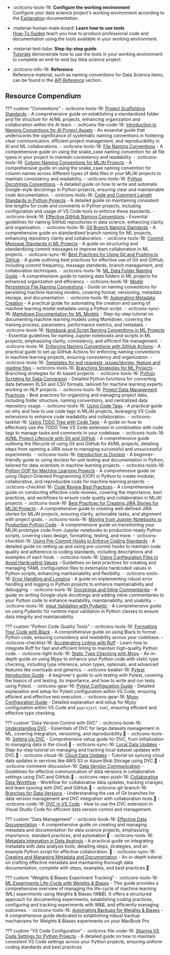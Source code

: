 


<!--
The documentation follows the best practice for project documentation as
described by Daniele Procida in the [Diátaxis documentation
framework](../https://diataxis.fr/).
-->


<div class="grid cards" markdown>

- :octicons-tools-16: **Configure the working environment**  
  Configure your data science project's working environment according to the [Explanation](../explanation/toc-explanation.md) documentation.

- :material-human-male-board: **Learn how to use tools**  
  [How-To Guides](../how-to-guides/toc-how-to-guides.md) teach you how to produce professional code and documentation using the tools available in your working environment.

- :material-test-tube: **Step-by-step guide**  
  [Tutorials](../tutorials/toc-tutorials.md) demonstrate how to use the tools in your working environment to complete an end-to-end toy data science project.

- :octicons-info-16: **Reference**  
  Reference material, such as naming conventions for Data Science items, can be found in the [API Reference](../api-reference/toc-api-reference.md) section.

</div>


## Resource Compendium

??? custom "Conventions"
    - :octicons-tools-16: [Project Scaffolding Standards](../how-to-guides/project-scaffolding-standards.md) - A comprehensive guide on establishing a standardized folder and file structure for AI/ML projects, enhancing organization and collaboration within the AI team.
    - :octicons-file-code-16: [Introduction to Naming Conventions for AI Project Assets](../explanation/naming-conventions.md) - An essential guide that underscores the significance of systematic naming conventions in fostering clear communication, efficient project management, and reproducibility in AI and ML collaborations.
    -	:octicons-tools-16: [File Naming Conventions](../how-to-guides/file-naming-conventions.md) - A comprehensive guide on using the snake_case naming convention for all file types in your project to maintain consistency and readability.
    - :octicons-tools-16: [Column Naming Conventions for ML/AI Projects](../how-to-guides/column-naming-conventions.md) - A comprehensive guide on using the snake_case naming convention for column names across different types of data files in your ML/AI projects to maintain consistency and readability.
    - :octicons-tools-16: [Python Docstrings Conventions](../how-to-guides/python-docstrings-conventions.md) - A detailed guide on how to write and automate Google-style docstrings in Python projects, ensuring clear and maintainable code documentation.
    - :octicons-tools-16: [Code and Comment Length Standards in Python Projects](../how-to-guides/python-line-lenght-standards.md) - A detailed guide on maintaining consistent line lengths for code and comments in Python projects, including configuration and usage of VS Code tools to enforce these standards.
    - :octicons-book-16: [Effective GitHub Naming Conventions](../explanation/github-naming-conventions.md) - Essential guidelines for naming GitHub repositories in data science, enhancing clarity and organization.
    - :octicons-tools-16: [Git Branch Naming Standards](../how-to-guides/git-branch-naming-standards.md) - A comprehensive guide on standardized branch naming for ML projects, enhancing repository clarity and collaboration.
    - :octicons-tools-16: [Commit Message Standards in ML Projects](../how-to-guides/commit-message-standards-ml.md) - A guide on structuring and standardizing commit messages to improve team collaboration in ML projects.
    - :octicons-sync-16: [Best Practices for Using Git and Pushing to GitHub](../how-to-guides/pushing-to-githug-best-practices.md) - A guide outlining best practices for effective use of Git and GitHub, including commit frequency, message standards, branch management, and collaboration techniques.
    - :octicons-tools-16: [ML Data Folder Naming Guide](../how-to-guides/ml-data-folder-naming.md) - A comprehensive guide to naming data folders in ML projects for enhanced organization and efficiency.
    - :octicons-book-16: [Model Persistence File Naming Conventions](../explanation/model-persistence-naming-conventions.md) - Guide on naming conventions for persisting machine learning models, covering format, versioning, metadata storage, and documentation.
    - :octicons-tools-16: [Automating Metadata Creation](../how-to-guides/machine-learning-metadata-automation.md) - A practical guide for automating the creation and saving of machine learning model metadata using a Python script.
    - :octicons-sync-16: [Markdown Documentation for ML Models](../tutorials/markdown-ml-model-documentation.md) - Step-by-step tutorial on documenting machine learning models using Markdown, covering the training process, parameters, performance metrics, and metadata.
    - :octicons-book-16: [Notebook and Script Naming Conventions in ML Projects](../explanation/ml-naming-conventions.md) - Essential guidelines for naming Jupyter notebooks and scripts in ML projects, emphasizing clarity, consistency, and efficient file management.
    - :octicons-tools-16: [Enforcing Naming Conventions with GitHub Actions](../how-to-guides/github-actions-naming-convention.md) - A practical guide to set up GitHub Actions for enforcing naming conventions in machine learning projects, ensuring consistency and organization.
    - :octicons-tools-16: [Templates for pull requests, issues/stories, feature and readme files](../how-to-guides/templates.md)
    - :octicons-tools-16: [Branching Strategies for ML Projects](../how-to-guides/branching-strategy.md) - Branching strategies for AI-based projects.
    - :octicons-tools-16: [Python Scripting for Data Conversion](../how-to-guides/data-conversion-from-xlsx-to-csv.md) - Detailed Python functions for converting data between XLSX and CSV formats, tailored for machine learning experts working on NLP projects.
    - :octicons-tools-16: [Project Data Management Practices](../how-to-guides/data_management_practices.md) - Best practices for organizing and managing project data, including folder structure, naming conventions, and centralized data repository usage.
    - :octicons-tools-16: [Using Code Tags](../how-to-guides/using-code-tags.md) - A practical guide on why and how to use code tags in ML/AI projects, leveraging VS Code extensions to enhance code readability and collaboration.
    - :octicons-tasklist-16: [Using TODO Tree with Code Tags](../how-to-guides/using-todo-tree-with-code-tags.md) - A guide on how to effectively use the TODO Tree VS Code extension in combination with code tags to manage tasks and comments in your codebase.
    - :octicons-tools-16: [AI/ML Project Lifecycle with Git and GitHub](../how-to-guides/lifecycle-git-github.md) - A comprehensive guide outlining the lifecycle of using Git and GitHub for AI/ML projects, detailing steps from opening a JIRA issue to managing successful and unsuccessful experiments.
    - :octicons-tools-16: [Introduction to Doctest](../how-to-guides/introduction-to-doctest.md) - A beginner-friendly guide to using doctest for unit testing and documentation in Python, tailored for data scientists in machine learning projects.
    - :octicons-tools-16: [Python OOP for Machine Learning Projects](../how-to-guides/python-oop-for-ml.md) - A comprehensive guide on using Object-Oriented Programming (OOP) in Python to create modular, collaborative, and reproducible code for machine learning projects.
    - :octicons-checklist-16: [Code Review Best Practices](../how-to-guides/code-review-best-practices.md) - A comprehensive guide on conducting effective code reviews, covering the importance, best practices, and workflows to ensure code quality and collaboration in ML/AI projects.
    - :octicons-book-16: [Best Practices for Creating JIRA Stories for ML/AI Projects](../how-to-guides/jira-story-best-practices.md) - A comprehensive guide to creating well-defined JIRA stories for ML/AI projects, ensuring clarity, actionable tasks, and alignment with project goals.
    - :octicons-tools-16: [Moving from Jupyter Notebooks to Production Python Code](../how-to-guides/notebook-to-production.md) - A comprehensive guide on transitioning your ML/AI prototype code from Jupyter notebooks to production-ready Python scripts, covering class design, formatting, testing, and more.
    - :octicons-checklist-16: [Using Pre-Commit Hooks to Enforce Coding Standards](../how-to-guides/pre-commit-hooks-guide.md) - A detailed guide on setting up and using pre-commit hooks to maintain code quality and adherence to coding standards, including descriptions and examples of each hook.
    - :octicons-tools-16: [Using Configuration Files to Avoid Hardcoding Values](../how-to-guides/cofig-files.md) - Guidelines on best practices for creating and managing YAML configuration files to externalize hardcoded values in Python scripts, enhancing maintainability and flexibility.
    - :octicons-tools-16: [Error Handling and Logging](../how-to-guides/error-handling-and-logging.md) - A guide on implementing robust error handling and logging in Python projects to enhance maintainability and debugging.
    - :octicons-tools-16: [Docstrings and Inline Commentaries](../how-to-guides/docstrings-and-inline-commentaries.md) - A guide on writing Google-style docstrings and adding inline commentaries to your Python code to enhance readability, maintainability, and usability.
    - :octicons-tools-16: [Input Validation with Pydantic](../how-to-guides/input-validation-with-pydantic.md) - A comprehensive guide on using Pydantic for runtime input validation in Python classes to ensure data integrity and maintainability.

??? custom "Python Code Quality Tools"
    - :octicons-tools-16: [Formatting Your Code with Black](../tutorials/black-formatter.md) - A comprehensive guide on using Black to format Python code, ensuring consistency and readability across your codebase.
    - :octicons-checklist-16: [Accelerating Linting with Ruff](../tutorials/ruff-linter.md) - Learn how to integrate Ruff for fast and efficient linting to maintain high-quality Python code.
    - :octicons-light-bulb-16: [Static Type Checking with Mypy](../how-to-guides/type-checking-mypy.md) - An in-depth guide on using Mypy to enhance your Python code with static type checking, including type inference, union types, optionals, and advanced features like overloads and generics.
    - :octicons-beaker-16: [Pytest Introduction Guide](../how-to-guides/pytest-inroduction-guide.md) - A beginner's guide to unit testing with Pytest, covering the basics of unit testing, its importance, and how to write and run tests using Pytest.
    - :octicons-gear-16: [Pytest Configuration Guide](../explanation/pytest-configuration-guide.md) - Detailed explanation and setup for Pytest configuration within VS Code, ensuring efficient and effective test execution.
    - :octicons-gear-16: [Mypy Configuration Guide](../explanation/mypy-configuration-guide.md) - Detailed explanation and setup for Mypy configuration within VS Code and `pyproject.toml`, ensuring efficient and effective type checking.

??? custom "Data Version Control with DVC"
    - :octicons-book-16: [Understanding DVC](../explanation/dvc-understanding-dvs.md) - Essentials of DVC for large datasets management in ML, covering integration, versioning, and reproducibility.:construction:
    - :octicons-tools-16: [Setting Up DVC](../how-to-guides/dvc-set-up.md) - Comprehensive setup guide for DVC, from initialization to managing data in the cloud.:construction:
    - :octicons-sync-16: [Local Data Updates](../tutorials/dvc-local.md) - Step-by-step tutorial on managing and tracking local dataset updates with DVC.:construction:
    - :octicons-cloud-16: [Cloud Data Updates](../tutorials/dvc-cloud.md) - Tutorial on syncing cloud data updates in services like AWS S3 or Azure Blob Storage using DVC.:construction:
    - :octicons-comment-discussion-16: [Data Version Communication](../how-to-guides/dvc-communication.md) - Guidelines for effective communication of data versions in collaborative settings using DVC and GitHub.:construction:
    - :octicons-repo-push-16: [Collaborative Data Workflow](../tutorials/dvc-collaboration.md) - Workflow for collaborative data updates, tracking changes, and team syncing with DVC and GitHub.:construction:
    - :octicons-git-branch-16: [Branches for Data Versions](../explanation/dvc-git-branches.md) - Understanding the use of Git branches for data version management and DVC integration with collaboration tools.:construction:
    - :octicons-code-16: [DVC in VS Code](../how-to-guides/dvc-vscode-extension.md) - How to use the DVC extension in Visual Studio Code for efficient data version control and management.

??? custom "Data Management"
    - :octicons-book-16: [Effective Data Documentation](../explanation/effective-data-documentation.md) - A comprehensive guide on creating and managing metadata and documentation for data science projects, emphasizing importance, standard practices, and automation.:construction:
    - :octicons-tools-16: [Metadata Integration in Data
    Analysis](../how-to-guides/metadata-integration-data-analysis.md) - A
    practical guide on integrating metadata with data analysis tools,
    detailing steps, strategies, and an example Python script for
    effective collaboration. :construction:
    - :octicons-sync-16: [Creating and Managing Metadata and Documentation](../tutorials/creating-managing-metadata-documentation.md) - An in-depth tutorial on crafting effective metadata and maintaining thorough data documentation, complete with steps, examples, and best practices.:construction:

??? custom "Weights & Biases Experiment Tracking"
    - :octicons-tools-16: [ML Experiments Life-Cycle with Weights & Biases](../how-to-guides/wandb-experiment-tracking-rag.md) - This guide provides a comprehensive overview of managing the life-cycle of machine learning (ML) experiments using Weights & Biases (W&B). It offers a structured approach for documenting experiments, establishing coding practices, configuring and tracking experiments with W&B, and efficiently managing outcomes.
    - :octicons-tools-16: [Automating Backups for Weights & Biases](../how-to-guides/automating-wandb-backups.md) - A comprehensive guide dedicated to establishing robust backup mechanisms for Weights & Biases experiments on your MacBook Pro

??? custom "VS Code Configuration"
    - :octicons-file-code-16: [Sharing VS Code Settings for Python Projects](../tutorials/vscode-settings.md) - A detailed guide on how to maintain consistent VS Code settings across your Python projects, ensuring uniform coding standards and best practices.


<!--
## Data Version Control (DVC) Documentation Index

Explore the various aspects of DVC with our tailored documentation, easily accessible through the following sections:

- :octicons-book-16: [Understanding DVC](../explanation/dvc-understanding-dvs.md) - Essentials of DVC for large datasets management in ML, covering integration, versioning, and reproducibility.
- :octicons-tools-16: [Setting Up DVC](../how-to-guides/dvc-set-up.md) - Comprehensive setup guide for DVC, from initialization to managing data in the cloud.
- :octicons-sync-16: [Local Data Updates](../tutorials/dvc-local.md) - Step-by-step tutorial on managing and tracking local dataset updates with DVC.
- :octicons-cloud-16: [Cloud Data Updates](../tutorials/dvc-cloud.md) - Tutorial on syncing cloud data updates in services like AWS S3 or Azure Blob Storage using DVC.
- :octicons-comment-discussion-16: [Data Version Communication](../how-to-guides/dvc-communication.md) - Guidelines for effective communication of data versions in collaborative settings using DVC and GitHub.
- :octicons-repo-push-16: [Collaborative Data Workflow](../tutorials/dvc-collaboration.md) - Workflow for collaborative data updates, tracking changes, and team syncing with DVC and GitHub.
- :octicons-git-branch-16: [Branches for Data Versions](../explanation/dvc-git-branches.md) - Understanding the use of Git branches for data version management and DVC integration with collaboration tools.
- :octicons-code-16: [DVC in VS Code](../how-to-guides/dvc-vscode-extension.md) - How to use the DVC extension in Visual Studio Code for efficient data version control and management.
-->